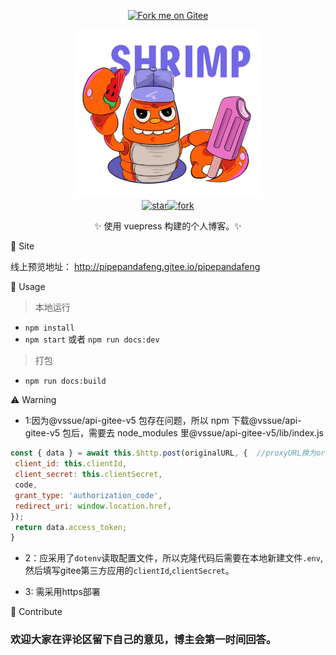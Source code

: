 <p align="center">
<a href='https://gitee.com/pipepandafeng/blog_vuecode'><img src='https://gitee.com/pipepandafeng/blog_vuecode/widgets/widget_3.svg' alt='Fork me on Gitee'></img></a>
</p>
<p align="center">
<img src="./docs/.vuepress/public/img/logo.png" width="300"><br>
<a href='https://gitee.com/pipepandafeng/blog_vuecode/stargazers'><img src='https://gitee.com/pipepandafeng/blog_vuecode/badge/star.svg?theme=dark' alt='star'></img><img src='https://gitee.com/pipepandafeng/blog_vuecode/badge/fork.svg?theme=dark' alt='fork'></img></a>
<p align="center">✨ 使用 vuepress 构建的个人博客。✨</p>
</p>

🌈 Site

线上预览地址：
<a href="http://pipepandafeng.gitee.io/pipepandafeng" target="_blank">http://pipepandafeng.gitee.io/pipepandafeng</a>

🦄 Usage

> 本地运行

- `npm install`
- `npm start` 或者 `npm run docs:dev`

> 打包

- `npm run docs:build`

⚠️ Warning

- 1:因为@vssue/api-gitee-v5 包存在问题，所以 npm 下载@vssue/api-gitee-v5 包后，需要去 node_modules 里@vssue/api-gitee-v5/lib/index.js

```js
const { data } = await this.$http.post(originalURL, {  //proxyURL换为originalURL
 client_id: this.clientId,
 client_secret: this.clientSecret,
 code,
 grant_type: 'authorization_code',
 redirect_uri: window.location.href,
});
 return data.access_token;
}
```
- 2：应采用了`dotenv`读取配置文件，所以克隆代码后需要在本地新建文件`.env`,然后填写gitee第三方应用的`clientId`,`clientSecret`。

- 3: 需采用https部署

🧱 Contribute

<h3>欢迎大家在评论区留下自己的意见，博主会第一时间回答。</h3>
